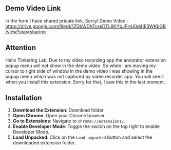 ## Demo Video Link
in the form I have shared pricate link, Sorry/
Demo Video - https://drive.google.com/file/d/1ZDbWDhTcxeDTL9XYbJFHU0d4IE3WKbGB/view?usp=sharing
## Attention
Hello Tinkering Lab, Due to my video recording app the annotator extension popup menu will not show in the demo video. So when i am moving my cursor to right side of window in the demo video I was showing in the popup menu which was not captured by video recorder app. You will see it when you install this extension.
Sorry for that, I saw this in the last moment.

## Installation

1. **Download the Extension**: Download folder
2. **Open Chrome**: Open your Chrome browser.
3. **Go to Extensions**: Navigate to `chrome://extensions/`.
4. **Enable Developer Mode**: Toggle the switch on the top right to enable Developer Mode.
5. **Load Unpacked**: Click on the `Load unpacked` button and select the downloaded extension folder.
